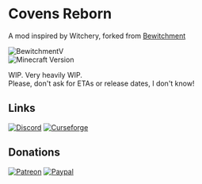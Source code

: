 # Covens Reborn
A mod inspired by Witchery, forked from [Bewitchment](https://github.com/Um-Mitternacht/Bewitchment)

![BewitchmentV](https://img.shields.io/badge/Covens%20Reborn-v0.0.16-purple.svg?longCache=true&style=flat)  
![Minecraft Version](https://img.shields.io/badge/minecraft_version-1.12.2+-red.svg?longCache=true&style=flat)


WIP. Very heavily WIP.  
Please, don't ask for ETAs or release dates, I don't know!  

## Links

[![Discord](https://img.shields.io/badge/Discord-Join%20the%20server!-7289da.svg?longCache=true&style=for-the-badge)](https://discord.gg/mVqtDBT)
[![Curseforge](https://img.shields.io/badge/Curseforge-Project%20page%20not%20available%20yet!-A54C2D.svg?longCache=true&style=for-the-badge)](https://minecraft.curseforge.com/projects/covens-reborn)

## Donations
[![Patreon](https://img.shields.io/badge/Patreon-Become%20a%20Patron-orange.svg?longCache=true&style=for-the-badge)](https://www.patreon.com/Zabi94) 
[![Paypal](https://img.shields.io/badge/Paypal-Donate-blue.svg?longCache=true&style=for-the-badge)](https://paypal.me/zabi94)
